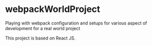 # webpackWorldProject
Playing with webpack configuration and setups for various aspect of development for a real world project

This project is based on React JS.
